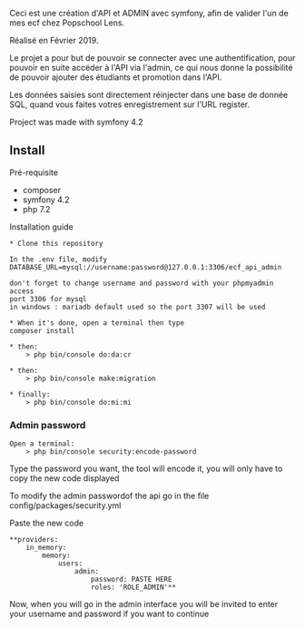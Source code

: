 Ceci est une création d'API et ADMIN avec symfony, afin de valider l'un de mes ecf chez Popschool Lens.

Réalisé en Février 2019.

Le projet a pour but de pouvoir se connecter avec une authentification, pour pouvoir en suite accéder à l'API via l'admin, ce qui nous donne la possibilité de pouvoir ajouter des étudiants et promotion dans l'API.

Les données saisies sont directement réinjecter dans une base de donnée SQL, quand vous faites votres enregistrement sur l'URL register.



Project was made with symfony 4.2

## Install
Pré-requisite

* composer
* symfony 4.2
* php 7.2

Installation guide

```
* Clone this repository
```

```
In the .env file, modify
DATABASE_URL=mysql://username:password@127.0.0.1:3306/ecf_api_admin
```

```
don't forget to change username and password with your phpmyadmin access
port 3306 for mysql
in windows : mariadb default used so the port 3307 will be used
```

```
* When it's done, open a terminal then type
composer install
```

```
* then:
    > php bin/console do:da:cr
```

```
* then:
    > php bin/console make:migration
```

```
* finally:
    > php bin/console do:mi:mi
```

### Admin password

```
Open a terminal:
    > php bin/console security:encode-password
```

Type the password you want, the tool will encode it, you will only have to copy the new code displayed


To modify the admin passwordof the api go in the file config/packages/security.yml


Paste the new code

```
**providers:
    in_memory:
        memory:
            users:
                admin:
                    password: PASTE HERE
                    roles: 'ROLE_ADMIN'**
```

Now, when you will go in the admin interface you will be invited to enter your username and password if you want to continue

